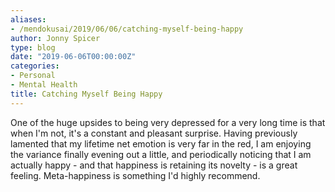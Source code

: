 ```yaml
---
aliases:
- /mendokusai/2019/06/06/catching-myself-being-happy
author: Jonny Spicer
type: blog
date: "2019-06-06T00:00:00Z"
categories:
- Personal
- Mental Health
title: Catching Myself Being Happy
---
```

One of the huge upsides to being very depressed for a very long time is that when I'm not, it's a constant and pleasant surprise.
Having previously lamented that my lifetime net emotion is very far in the red, I am enjoying the variance finally evening out a little,
and periodically noticing that I am actually happy - and that happiness is retaining its novelty - is a great feeling. Meta-happiness
is something I'd highly recommend.
